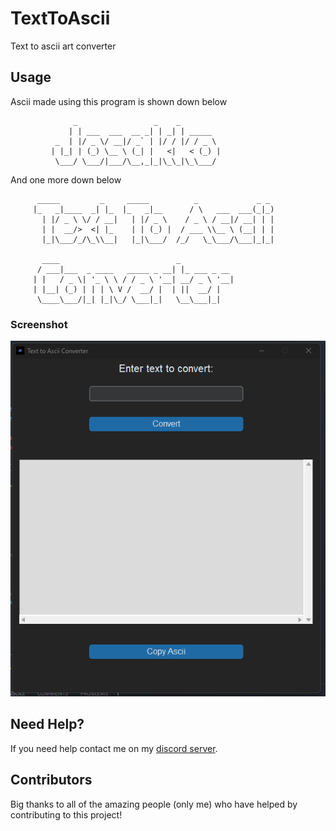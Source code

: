 # TextToAscii
Text to ascii art converter

## Usage

Ascii made using this program is shown down below

                  _                 _    _         
                 | | ___  ___  __ _| | _| | _____  
              _  | |/ _ \/ __|/ _` | |/ / |/ / _ \ 
             | |_| | (_) \__ \ (_| |   <|   < (_) |
              \___/ \___/|___/\__,_|_|\_\_|\_\___/ 

And one more down below

          _____         _     _____          _             _ _ 
         |_   _|____  _| |_  |_   _|__      / \   ___  ___(_|_)
           | |/ _ \ \/ / __|   | |/ _ \    / _ \ / __|/ __| | |
           | |  __/>  <| |_    | | (_) |  / ___ \\__ \ (__| | |
           |_|\___/_/\_\\__|   |_|\___/  /_/   \_\___/\___|_|_|

           ____                          _            
          / ___|___  _ ____   _____ _ __| |_ ___ _ __ 
         | |   / _ \| '_ \ \ / / _ \ '__| __/ _ \ '__|
         | |__| (_) | | | \ V /  __/ |  | ||  __/ |   
          \____\___/|_| |_|\_/ \___|_|   \__\___|_|   
                                             




### Screenshot

<p align="center">
  <img alt="issue" src="https://github.com/Josakko/TextToAscii/blob/main/image.png?raw=true" width="600px">
</p>

## Need Help?

If you need help contact me on my [discord server](https://discord.gg/xgET5epJE6).

## Contributors

Big thanks to all of the amazing people (only me) who have helped by contributing to this project!

